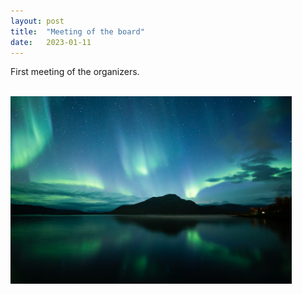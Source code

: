 ```yaml
---
layout: post
title:  "Meeting of the board"
date:   2023-01-11
---
```


<p class="intro"><span class="dropcap"> F</span>irst meeting of the organizers. </p>
<br>
<img width=450 src='https://raw.githubusercontent.com/ESTML/ESTML.github.io/main/assets/img/touring.jpg' alt=""> 
